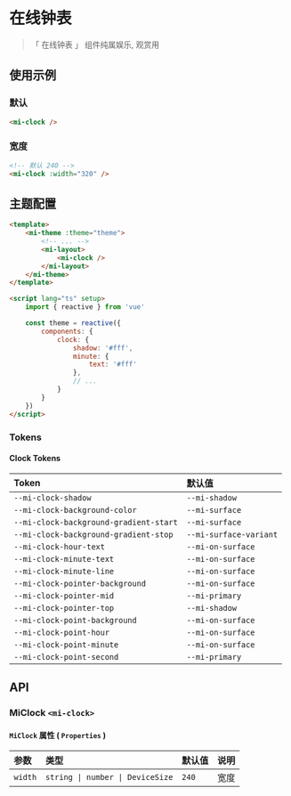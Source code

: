 # 在线钟表

> 「 在线钟表 」 组件纯属娱乐, 观赏用

## 使用示例

### 默认

```html
<mi-clock />
```

### 宽度

```html
<!-- 默认 240 -->
<mi-clock :width="320" />
```

## 主题配置

```html
<template>
    <mi-theme :theme="theme">
        <!-- ... -->
        <mi-layout>
            <mi-clock />
        </mi-layout>
    </mi-theme>
</template>

<script lang="ts" setup>
    import { reactive } from 'vue'

    const theme = reactive({
        components: {
            clock: {
                shadow: '#fff',
                minute: {
                    text: '#fff'
                },
                // ...
            }
        }
    })
</script>
```

### Tokens

#### Clock Tokens

| Token | 默认值
| :---- | :----
| `--mi-clock-shadow` | `--mi-shadow`
| `--mi-clock-background-color` | `--mi-surface`
| `--mi-clock-background-gradient-start` | `--mi-surface`
| `--mi-clock-background-gradient-stop` | `--mi-surface-variant`
| `--mi-clock-hour-text` | `--mi-on-surface`
| `--mi-clock-minute-text` | `--mi-on-surface`
| `--mi-clock-minute-line` | `--mi-on-surface`
| `--mi-clock-pointer-background` | `--mi-on-surface`
| `--mi-clock-pointer-mid` | `--mi-primary`
| `--mi-clock-pointer-top` | `--mi-shadow`
| `--mi-clock-point-background` | `--mi-on-surface`
| `--mi-clock-point-hour` | `--mi-on-surface`
| `--mi-clock-point-minute` | `--mi-on-surface`
| `--mi-clock-point-second` | `--mi-primary`

## API

### MiClock `<mi-clock>`

#### `MiClock` 属性 ( `Properties` )

| 参数 | 类型 | 默认值 | 说明
| :---- | :---- | :---- | :----
| `width` | `string \| number \| DeviceSize` | `240` | 宽度
